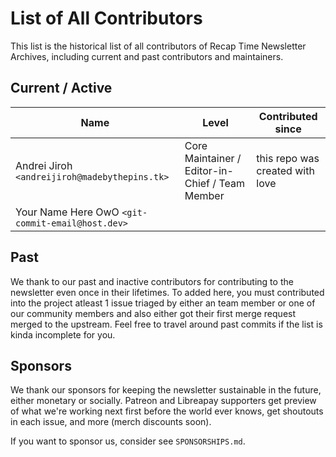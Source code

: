 # List of All Contributors

This list is the historical list of all contributors of
Recap Time Newsletter Archives, including current and past
contributors and maintainers.

## Current / Active

| Name | Level | Contributed since |
| --- | --- | --- |
| Andrei Jiroh `<andreijiroh@madebythepins.tk>` | Core Maintainer / Editor-in-Chief / Team Member | this repo was created with love |
| Your Name Here OwO `<git-commit-email@host.dev>` | | |

## Past

We thank to our past and inactive contributors for contributing
to the newsletter even once in their lifetimes. To added here,
you must contributed into the project atleast 1 issue triaged
by either an team member or one of our community members and
also either got their first merge request merged to
the upstream. Feel free to travel around past commits if the
list is kinda incomplete for you.

## Sponsors

We thank our sponsors for keeping the newsletter sustainable in
the future, either monetary or socially. Patreon and
Libreapay supporters get preview of what we're working next
first before the world ever knows, get shoutouts in each issue,
and more (merch discounts soon).

If you want to sponsor us, consider see `SPONSORSHIPS.md`.
